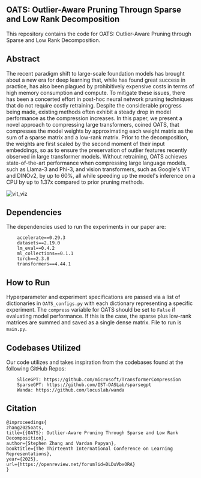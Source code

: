 ## OATS: Outlier-Aware Pruning Througn Sparse and Low Rank Decomposition
This repository contains the code for OATS: Outlier-Aware Pruning through Sparse and Low Rank Decomposition.

## Abstract
The recent paradigm shift to large-scale foundation models has brought about a new era for deep learning that, while has found great success in practice, has also been plagued by prohibitively expensive costs in terms of high memory consumption and compute. To mitigate these issues, there has been a concerted effort in post-hoc neural network pruning techniques that do not require costly retraining. Despite the considerable progress being made, existing methods often exhibit a steady drop in model performance as the compression increases. In this paper, we present a novel approach to compressing large transformers, coined OATS, that compresses the model weights by approximating each weight matrix as the sum of a sparse matrix and a low-rank matrix. Prior to the decomposition, the weights are first scaled by the second moment of their input embeddings, so as to ensure the preservation of  outlier features recently observed in large transformer models. Without retraining, OATS achieves state-of-the-art performance when compressing large language models, such as Llama-3 and Phi-3, and vision transformers, such as Google's ViT and DINOv2, by up to 60%, all while speeding up the model's inference on a CPU by up to 1.37x compared to prior pruning methods.

![vit_viz](figures/vit_viz.png)

## Dependencies
The dependencies used to run the experiments in our paper are:
```
    accelerate==0.29.3
    datasets==2.19.0
    lm_eval==0.4.2
    ml_collections==0.1.1
    torch==2.3.0
    transformers==4.44.1
```

## How to Run
Hyperparameter and experiment specifications are passed via a list of dictionaries in `OATS_configs.py` with each dictionary representing a specific experiment. The `compress` variable for OATS should be set to `False` if evaluating model performance. If this is the case, the sparse plus low-rank matrices are summed and saved as a single dense matrix. File to run is `main.py`. 

## Codebases Utilized
Our code utilizes and takes inspiration from the codebases found at the following GitHub Repos:
```
    SliceGPT: https://github.com/microsoft/TransformerCompression
    SparseGPT: https://github.com/IST-DASLab/sparsegpt
    Wanda: https://github.com/locuslab/wanda
```

## Citation
```
@inproceedings{
zhang2025oats,
title={{OATS}: Outlier-Aware Pruning Through Sparse and Low Rank Decomposition},
author={Stephen Zhang and Vardan Papyan},
booktitle={The Thirteenth International Conference on Learning Representations},
year={2025},
url={https://openreview.net/forum?id=DLDuVbxORA}
}
```
